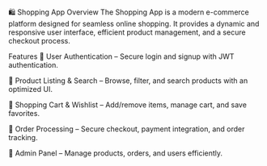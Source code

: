 🛍 Shopping App Overview The Shopping App is a modern e-commerce platform designed for seamless online shopping. It provides a dynamic and responsive user interface, efficient product management, and a secure checkout process.

Features 🔹 User Authentication – Secure login and signup with JWT authentication.

🔹 Product Listing & Search – Browse, filter, and search products with an optimized UI.

🔹 Shopping Cart & Wishlist – Add/remove items, manage cart, and save favorites.

🔹 Order Processing – Secure checkout, payment integration, and order tracking.

🔹 Admin Panel – Manage products, orders, and users efficiently.
